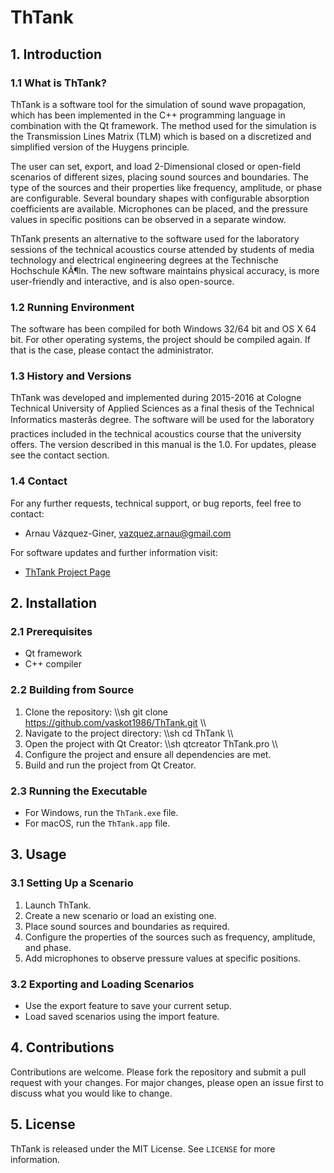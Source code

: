 
# ThTank

## 1. Introduction

### 1.1 What is ThTank?
ThTank is a software tool for the simulation of sound wave propagation, which has been implemented in the C++ programming language in combination with the Qt framework. The method used for the simulation is the Transmission Lines Matrix (TLM) which is based on a discretized and simplified version of the Huygens principle. 

The user can set, export, and load 2-Dimensional closed or open-field scenarios of different sizes, placing sound sources and boundaries. The type of the sources and their properties like frequency, amplitude, or phase are configurable. Several boundary shapes with configurable absorption coefficients are available. Microphones can be placed, and the pressure values in specific positions can be observed in a separate window. 

ThTank presents an alternative to the software used for the laboratory sessions of the technical acoustics course attended by students of media technology and electrical engineering degrees at the Technische Hochschule KÃ¶ln. The new software maintains physical accuracy, is more user-friendly and interactive, and is also open-source.

### 1.2 Running Environment
The software has been compiled for both Windows 32/64 bit and OS X 64 bit. For other operating systems, the project should be compiled again. If that is the case, please contact the administrator.

### 1.3 History and Versions
ThTank was developed and implemented during 2015-2016 at Cologne Technical University of Applied Sciences as a final thesis of the Technical Informatics masterâs degree. The software will be used for the laboratory practices included in the technical acoustics course that the university offers. The version described in this manual is the 1.0. For updates, please see the contact section.

### 1.4 Contact
For any further requests, technical support, or bug reports, feel free to contact:
- Arnau Vázquez-Giner, vazquez.arnau@gmail.com

For software updates and further information visit:
- [ThTank Project Page](http://www.audiogroup.web.th-koeln.de)

## 2. Installation

### 2.1 Prerequisites
- Qt framework
- C++ compiler

### 2.2 Building from Source
1. Clone the repository:
   \\\sh
   git clone https://github.com/vaskot1986/ThTank.git
   \\\
2. Navigate to the project directory:
   \\\sh
   cd ThTank
   \\\
3. Open the project with Qt Creator:
   \\\sh
   qtcreator ThTank.pro
   \\\
4. Configure the project and ensure all dependencies are met.
5. Build and run the project from Qt Creator.

### 2.3 Running the Executable
- For Windows, run the `ThTank.exe` file.
- For macOS, run the `ThTank.app` file.

## 3. Usage

### 3.1 Setting Up a Scenario
1. Launch ThTank.
2. Create a new scenario or load an existing one.
3. Place sound sources and boundaries as required.
4. Configure the properties of the sources such as frequency, amplitude, and phase.
5. Add microphones to observe pressure values at specific positions.

### 3.2 Exporting and Loading Scenarios
- Use the export feature to save your current setup.
- Load saved scenarios using the import feature.

## 4. Contributions

Contributions are welcome. Please fork the repository and submit a pull request with your changes. For major changes, please open an issue first to discuss what you would like to change.

## 5. License

ThTank is released under the MIT License. See `LICENSE` for more information.

